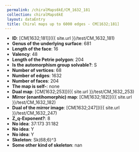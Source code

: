 ```yaml
--- 
 permalink: /chiralMaps6kE/CM_1632_181 
 collection: chiralMaps6kE
 layout: dataEntry
 title: Chiral maps up to 6000 edges - CM[1632;181]
---
```


- **ID**: [CM[1632;181]]({{ site.url }}/test/CM_1632_181)
- **Genus of the underlying surface**: 681
- **Length of the face**: 16
- **Valency**: 48
- **Length of the Petrie polygon**: 204
- **Is the automorphism group solvable?**: S
- **Number of vertices**: 68
- **Number of edges**: 1632
- **Number of faces**: 204
- **The map is self-**: none
- **Dual map**: [CM[1632;253]]({{ site.url }}/test/CM_1632_253)
- **Mirror (enantihomorphic) map**: [CM[1632;182]]({{ site.url }}/test/CM_1632_182)
- **Dual of the mirror image**: [CM[1632;247]]({{ site.url }}/test/CM_1632_247)
- **Z_q-Exponent?**: 8
- **No idea**:  37:173 31:182
- **No idea**: Y
- **No idea**: Y
- **Skeleton**: Sk(68;6)^3
- **Some other kind of skeleton**: nan
